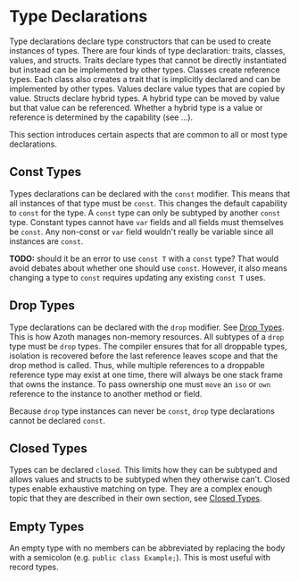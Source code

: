 # Type Declarations

Type declarations declare type constructors that can be used to create instances of types. There are
four kinds of type declaration: traits, classes, values, and structs. Traits declare types that
cannot be directly instantiated but instead can be implemented by other types. Classes create
reference types. Each class also creates a trait that is implicitly declared and can be implemented
by other types. Values declare value types that are copied by value. Structs declare hybrid types. A
hybrid type can be moved by value but that value can be referenced. Whether a hybrid type is a value
or reference is determined by the capability (see ...).

This section introduces certain aspects that are common to all or most type declarations.

## Const Types

Types declarations can be declared with the `const` modifier. This means that all instances of that
type must be `const`. This changes the default capability to `const` for the type. A `const` type
can only be subtyped by another `const` type. Constant types cannot have `var` fields and all fields
must themselves be `const`. Any non-const or `var` field wouldn't really be variable since all
instances are `const`.

**TODO:** should it be an error to use `const T` with a `const` type? That would avoid debates about
whether one should use `const`. However, it also means changing a type to `const` requires updating
any existing `const T` uses.

## Drop Types

Type declarations can be declared with the `drop` modifier. See [Drop Types](drop-types.md). This is
how Azoth manages non-memory resources. All subtypes of a `drop` type must be `drop` types. The
compiler ensures that for all droppable types, isolation is recovered before the last reference
leaves scope and that the drop method is called. Thus, while multiple references to a droppable
reference type may exist at one time, there will always be one stack frame that owns the instance.
To pass ownership one must `move` an `iso` or `own` reference to the instance to another method or
field.

Because `drop` type instances can never be `const`, `drop` type declarations cannot be declared
`const`.

## Closed Types

Types can be declared `closed`. This limits how they can be subtyped and allows values and structs
to be subtyped when they otherwise can't. Closed types enable exhaustive matching on type. They are
a complex enough topic that they are described in their own section, see [Closed
Types](closed-types.md).

## Empty Types

An empty type with no members can be abbreviated by replacing the body with a semicolon (e.g.
`public class Example;`). This is most useful with record types.
